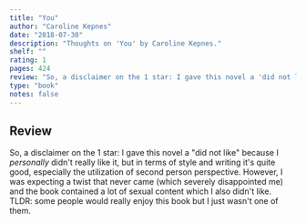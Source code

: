 ```yaml
---
title: "You"
author: "Caroline Kepnes"
date: "2018-07-30"
description: "Thoughts on 'You' by Caroline Kepnes."
shelf: ""
rating: 1
pages: 424
review: "So, a disclaimer on the 1 star: I gave this novel a 'did not like' because I <i>personally</i> didn't really like it, but in terms of style and writing it's quite good, especially the utilization of second person perspective. However, I was expecting a twist that never came (which severely disappointed me) and the book contained a lot of sexual content which I also didn't like. TLDR: some people would really enjoy this book but I just wasn't one of them."
type: "book"
notes: false
---
```


## Review

So, a disclaimer on the 1 star: I gave this novel a "did not like" because I _personally_ didn't really like it, but in terms of style and writing it's quite good, especially the utilization of second person perspective. However, I was expecting a twist that never came (which severely disappointed me) and the book contained a lot of sexual content which I also didn't like. TLDR: some people would really enjoy this book but I just wasn't one of them.
